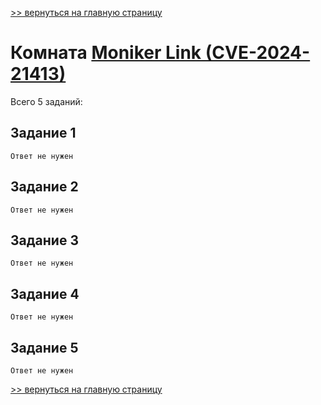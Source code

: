 [>> вернуться на главную страницу](https://github.com/BEPb/tryhackme/blob/master/README.md)

# Комната [Moniker Link (CVE-2024-21413)](https://tryhackme.com/r/room/monikerlink) 

Всего 5 заданий:
## Задание 1

```commandline
Ответ не нужен
```

## Задание 2

```commandline
Ответ не нужен
```

## Задание 3

```commandline
Ответ не нужен
```

## Задание 4

```commandline
Ответ не нужен
```

## Задание 5

```commandline
Ответ не нужен
```

[>> вернуться на главную страницу](https://github.com/BEPb/tryhackme/blob/master/README.md)